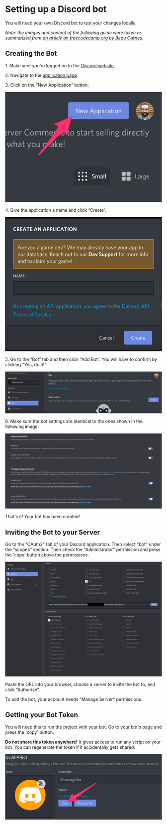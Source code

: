 # Setting up a Discord bot

You will need your own Discord bot to test your changes locally.

*Note: the images and content of the following guide were taken or summarized from
[an article on freecodecamp.org by Beau Carnes](https://www.freecodecamp.org/news/create-a-discord-bot-with-python/).*


## Creating the Bot

1\. Make sure you’re logged on to the [Discord website](https://discord.com).


2\. Navigate to the [application page](https://discord.com/developers/applications).


3\. Click on the “New Application” button.

![New Application Button](../../images/new_application_button.png)

 4\. Give the application a name and click “Create”.

![Create Discord Application](../../images/create_discord_application.png)

5\. Go to the “Bot” tab and then click “Add Bot”. You will have to confirm by clicking "Yes, do it!"

![Add Discord Bot](../../images/add_discord_bot.png)

6\. Make sure the bot settings are identical to the ones shown in the following image:

![Default Discord Bot Settings](../../images/default_discord_bot_settings.png)

That's it! Your bot has been created!


## Inviting the Bot to your Server

Go to the "OAuth2" tab of your Discord application. Then select "bot" under the "scopes" section.
Then check the "Administrator" permission and press the 'copy' button above the permissions.

![Discord OAuth2](../../images/discord_oauth2.png)

Paste the URL into your browser, choose a server to invite the bot to, and click “Authorize”.

To add the bot, your account needs "Manage Server" permissions.


## Getting your Bot Token

You will need this to run the project with your bot. Go to your bot's page and press the 'copy' button.

**Do not share this token anywhere!** It gives access to run any script on your bot.
You can regenerate the token if it accidentally gets shared.

![Discord Bot Token](../../images/discord_bot_token.png)
